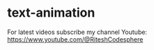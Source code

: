 # text-animation

For latest videos subscribe my channel Youtube: https://www.youtube.com/@RiteshCodesphere
